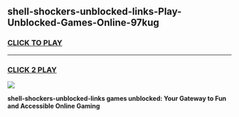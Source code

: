 
## shell-shockers-unblocked-links-Play-Unblocked-Games-Online-97kug
<h3>
<a href="https://premium76.site?title=shell-shockers-unblocked-links&ref=25A">CLICK TO PLAY</a></h3>
<hr>

<h3>
<a href="https://premium76.site?title=shell-shockers-unblocked-links&ref=25A">CLICK 2 PLAY</a>
  
</h3>

<a href="https://premium76.site?title=shell-shockers-unblocked-links&ref=25A"><img src="https://clearcache.store/games.png"></a>


**shell-shockers-unblocked-links games unblocked: Your Gateway to Fun and Accessible Online Gaming**
